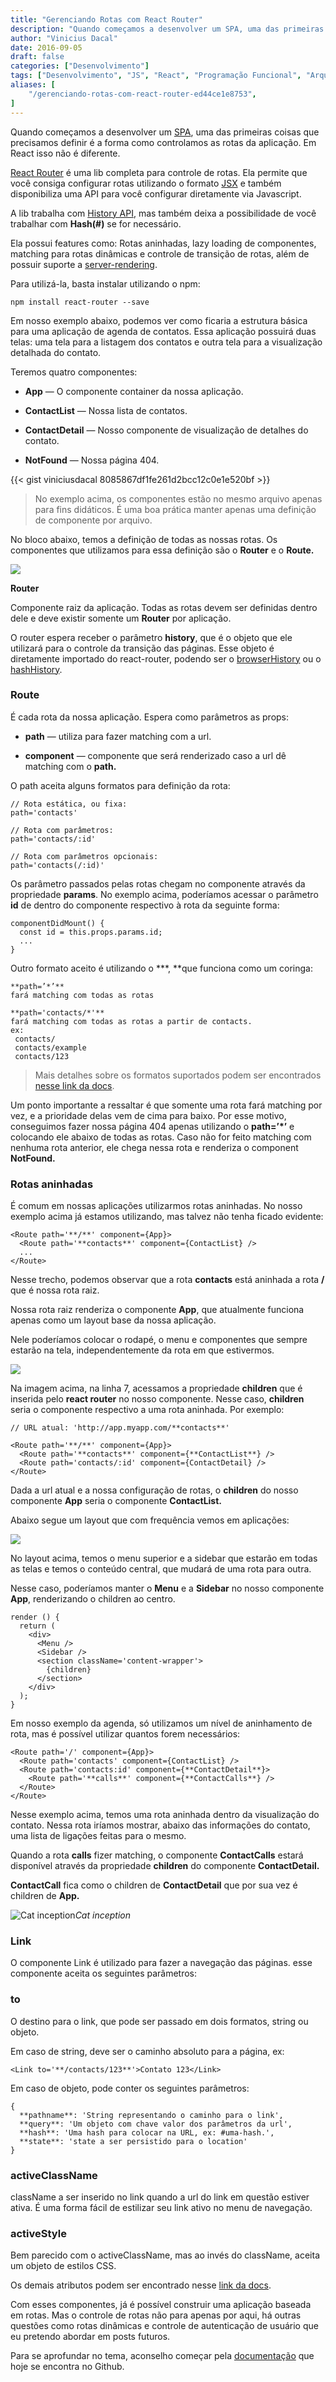 ```yaml
---
title: "Gerenciando Rotas com React Router"
description: "Quando começamos a desenvolver um SPA, uma das primeiras coisas que precisamos definir é a forma como controlamos as rotas da aplicação. Em React isso não é diferente..."
author: "Vinicius Dacal"
date: 2016-09-05
draft: false
categories: ["Desenvolvimento"]
tags: ["Desenvolvimento", "JS", "React", "Programação Funcional", "Arquitetura"]
aliases: [
    "/gerenciando-rotas-com-react-router-ed44ce1e8753",
]
---
```


Quando começamos a desenvolver um [SPA](https://en.wikipedia.org/wiki/Single-page_application), uma das primeiras coisas que precisamos definir é a forma como controlamos as rotas da aplicação. Em React isso não é diferente.

[React Router](https://github.com/reactjs/react-router) é uma lib completa para controle de rotas. Ela permite que você consiga configurar rotas utilizando o formato [JSX](https://facebook.github.io/react/docs/jsx-in-depth.html) e também disponibiliza uma API para você configurar diretamente via Javascript.

A lib trabalha com [History API](https://developer.mozilla.org/pt-BR/docs/Web/API/History), mas também deixa a possibilidade de você trabalhar com **Hash(#)** se for necessário.

Ela possui features como: Rotas aninhadas, lazy loading de componentes, matching para rotas dinâmicas e controle de transição de rotas, além de possuir suporte a [server-rendering](https://facebook.github.io/react/docs/environments.html).

Para utilizá-la, basta instalar utilizando o npm:

    npm install react-router --save

Em nosso exemplo abaixo, podemos ver como ficaria a estrutura básica para uma aplicação de agenda de contatos. Essa aplicação possuirá duas telas: uma tela para a listagem dos contatos e outra tela para a visualização detalhada do contato.

Teremos quatro componentes:

* **App** — O componente container da nossa aplicação.

* **ContactList** — Nossa lista de contatos.

* **ContactDetail** — Nosso componente de visualização de detalhes do contato.

* **NotFound** — Nossa página 404.

{{< gist viniciusdacal 8085867df1fe261d2bcc12c0e1e520bf >}}

> No exemplo acima, os componentes estão no mesmo arquivo apenas para fins didáticos. É uma boa prática manter apenas uma definição de componente por arquivo.

No bloco abaixo, temos a definição de todas as nossas rotas. Os componentes que utilizamos para essa definição são o **Router** e o **Route.**

![](https://cdn-images-1.medium.com/max/2000/1*GrvQBNGGAGXLtXkOWtUVOA.png)

**Router**

Componente raiz da aplicação. Todas as rotas devem ser definidas dentro dele e deve existir somente um **Router** por aplicação.

O router espera receber o parâmetro **history**, que é o objeto que ele utilizará para o controle da transição das páginas. Esse objeto é diretamente importado do react-router, podendo ser o [browserHistory](https://github.com/reactjs/react-router/blob/master/docs/API.md#browserhistory) ou o [hashHistory](https://github.com/reactjs/react-router/blob/master/docs/API.md#hashhistory).

### **Route**

É cada rota da nossa aplicação. Espera como parâmetros as props:

* **path** — utiliza para fazer matching com a url.

* **component** — componente que será renderizado caso a url dê matching com o **path.**

O path aceita alguns formatos para definição da rota:

    // Rota estática, ou fixa:
    path='contacts'

    // Rota com parâmetros:
    path='contacts/:id'

    // Rota com parâmetros opcionais:
    path='contacts(/:id)'

Os parâmetro passados pelas rotas chegam no componente através da propriedade **params**. No exemplo acima, poderíamos acessar o parâmetro **id** de dentro do componente respectivo à rota da seguinte forma:

    componentDidMount() {
      const id = this.props.params.id;
      ...
    }

Outro formato aceito é utilizando o ***, **que funciona como um coringa:

    **path=’*’**
    fará matching com todas as rotas

    **path='contacts/*'**
    fará matching com todas as rotas a partir de contacts.
    ex:
     contacts/
     contacts/example
     contacts/123
> Mais detalhes sobre os formatos suportados podem ser encontrados [nesse link da docs](https://github.com/reactjs/react-router/blob/master/docs/guides/RouteMatching.md).

Um ponto importante a ressaltar é que somente uma rota fará matching por vez, e a prioridade delas vem de cima para baixo. Por esse motivo, conseguimos fazer nossa página 404 apenas utilizando o **path=’*’** e colocando ele abaixo de todas as rotas. Caso não for feito matching com nenhuma rota anterior, ele chega nessa rota e renderiza o component **NotFound.**

### **Rotas aninhadas**

É comum em nossas aplicações utilizarmos rotas aninhadas. No nosso exemplo acima já estamos utilizando, mas talvez não tenha ficado evidente:

    <Route path='**/**' component={App}>
      <Route path='**contacts**' component={ContactList} />
      ...
    </Route>

Nesse trecho, podemos observar que a rota **contacts** está aninhada a rota **/** que é nossa rota raiz.

Nossa rota raiz renderiza o componente **App**, que atualmente funciona apenas como um layout base da nossa aplicação.

Nele poderíamos colocar o rodapé, o menu e componentes que sempre estarão na tela, independentemente da rota em que estivermos.

![](https://cdn-images-1.medium.com/max/2000/1*xgvUUvGHlGqlj1s2vOknHQ.png)

Na imagem acima, na linha 7, acessamos a propriedade **children** que é inserida pelo **react router** no nosso componente. Nesse caso, **children** seria o componente respectivo a uma rota aninhada. Por exemplo:

    // URL atual: 'http://app.myapp.com/**contacts**'

    <Route path='**/**' component={App}>
      <Route path='**contacts**' component={**ContactList**} />
      <Route path='contacts/:id' component={ContactDetail} />
    </Route>

Dada a url atual e a nossa configuração de rotas, o **children** do nosso componente **App** seria o componente **ContactList.**

Abaixo segue um layout que com frequência vemos em aplicações:

![](https://cdn-images-1.medium.com/max/2000/1*U6i9FxBP9xFOmtCyv-XHvw.png)

No layout acima, temos o menu superior e a sidebar que estarão em todas as telas e temos o conteúdo central, que mudará de uma rota para outra.

Nesse caso, poderíamos manter o **Menu** e a **Sidebar** no nosso componente **App**, renderizando o children ao centro.

    render () {
      return (
        <div>
          <Menu />
          <Sidebar />
          <section className='content-wrapper'>
            {children}
          </section>
        </div>
      );
    }

Em nosso exemplo da agenda, só utilizamos um nível de aninhamento de rota, mas é possível utilizar quantos forem necessários:

    <Route path='/' component={App}>
      <Route path='contacts' component={ContactList} />
      <Route path='contacts:id' component={**ContactDetail**}>
        <Route path='**calls**' component={**ContactCalls**} />
      </Route>
    </Route>

Nesse exemplo acima, temos uma rota aninhada dentro da visualização do contato. Nessa rota iríamos mostrar, abaixo das informações do contato, uma lista de ligações feitas para o mesmo.

Quando a rota **calls** fizer matching, o componente **ContactCalls** estará disponível através da propriedade **children** do componente **ContactDetail.**

**ContactCall** fica como o children de **ContactDetail** que por sua vez é children de **App.**

![Cat inception](https://cdn-images-1.medium.com/max/2000/1*7tUAfXw6SY4g6T61X9axRw.gif)*Cat inception*

### Link

O componente Link é utilizado para fazer a navegação das páginas. esse componente aceita os seguintes parâmetros:

### **to**

O destino para o link, que pode ser passado em dois formatos, string ou objeto.

Em caso de string, deve ser o caminho absoluto para a página, ex:

    <Link to='**/contacts/123**'>Contato 123</Link>

Em caso de objeto, pode conter os seguintes parâmetros:

    {
      **pathname**: 'String representando o caminho para o link',
      **query**: 'Um objeto com chave valor dos parâmetros da url',
      **hash**: 'Uma hash para colocar na URL, ex: #uma-hash.',
      **state**: 'state a ser persistido para o location'
    }

### **activeClassName**

className a ser inserido no link quando a url do link em questão estiver ativa. É uma forma fácil de estilizar seu link ativo no menu de navegação.

### activeStyle

Bem parecido com o activeClassName, mas ao invés do className, aceita um objeto de estilos CSS.

Os demais atributos podem ser encontrado nesse [link da docs](https://github.com/reactjs/react-router/blob/master/docs/API.md#link).

Com esses componentes, já é possível construir uma aplicação baseada em rotas. Mas o controle de rotas não para apenas por aqui, há outras questões como rotas dinâmicas e controle de autenticação de usuário que eu pretendo abordar em posts futuros.

Para se aprofundar no tema, aconselho começar pela [documentação](https://github.com/reactjs/react-router) que hoje se encontra no Github.
